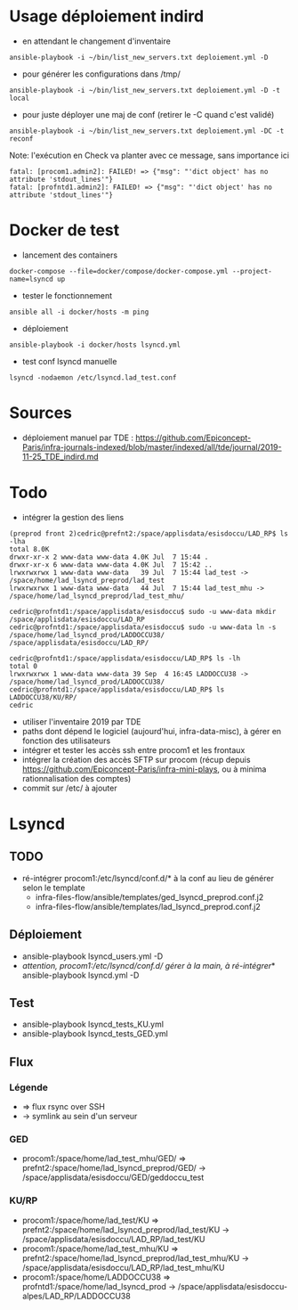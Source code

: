 # Usage déploiement indird

* en attendant le changement d'inventaire
```
ansible-playbook -i ~/bin/list_new_servers.txt deploiement.yml -D
```

* pour générer les configurations dans /tmp/
```
ansible-playbook -i ~/bin/list_new_servers.txt deploiement.yml -D -t local
```

* pour juste déployer une maj de conf (retirer le -C quand c'est validé)
```
ansible-playbook -i ~/bin/list_new_servers.txt deploiement.yml -DC -t reconf
```

Note: l'exécution en Check va planter avec ce message, sans importance ici
```
fatal: [procom1.admin2]: FAILED! => {"msg": "'dict object' has no attribute 'stdout_lines'"}
fatal: [profntd1.admin2]: FAILED! => {"msg": "'dict object' has no attribute 'stdout_lines'"}
```

# Docker de test

* lancement des containers
```
docker-compose --file=docker/compose/docker-compose.yml --project-name=lsyncd up
```

* tester le fonctionnement
```
ansible all -i docker/hosts -m ping
```

* déploiement 
```
ansible-playbook -i docker/hosts lsyncd.yml
```

* test conf lsyncd manuelle
```
lsyncd -nodaemon /etc/lsyncd.lad_test.conf
```

# Sources

* déploiement manuel par TDE : https://github.com/Epiconcept-Paris/infra-journals-indexed/blob/master/indexed/all/tde/journal/2019-11-25_TDE_indird.md

# Todo

* intégrer la gestion des liens
```
(preprod front 2)cedric@prefnt2:/space/applisdata/esisdoccu/LAD_RP$ ls -lha
total 8.0K
drwxr-xr-x 2 www-data www-data 4.0K Jul  7 15:44 .
drwxr-xr-x 6 www-data www-data 4.0K Jul  7 15:42 ..
lrwxrwxrwx 1 www-data www-data   39 Jul  7 15:44 lad_test -> /space/home/lad_lsyncd_preprod/lad_test
lrwxrwxrwx 1 www-data www-data   44 Jul  7 15:44 lad_test_mhu -> /space/home/lad_lsyncd_preprod/lad_test_mhu/

cedric@profntd1:/space/applisdata/esisdoccu$ sudo -u www-data mkdir /space/applisdata/esisdoccu/LAD_RP
cedric@profntd1:/space/applisdata/esisdoccu$ sudo -u www-data ln -s /space/home/lad_lsyncd_prod/LADDOCCU38/ /space/applisdata/esisdoccu/LAD_RP/

cedric@profntd1:/space/applisdata/esisdoccu/LAD_RP$ ls -lh
total 0
lrwxrwxrwx 1 www-data www-data 39 Sep  4 16:45 LADDOCCU38 -> /space/home/lad_lsyncd_prod/LADDOCCU38/
cedric@profntd1:/space/applisdata/esisdoccu/LAD_RP$ ls LADDOCCU38/KU/RP/
cedric
```

* utiliser l'inventaire 2019 par TDE
* paths dont dépend le logiciel (aujourd'hui, infra-data-misc), à gérer en fonction des utilisateurs
* intégrer et tester les accès ssh entre procom1 et les frontaux
* intégrer la création des accès SFTP sur procom (récup depuis https://github.com/Epiconcept-Paris/infra-mini-plays, ou à minima rationnalisation des comptes)
* commit sur /etc/ à ajouter

# Lsyncd

## TODO

* ré-intégrer procom1:/etc/lsyncd/conf.d/* à la conf au lieu de générer selon le template
  * infra-files-flow/ansible/templates/ged_lsyncd_preprod.conf.j2
  * infra-files-flow/ansible/templates/lad_lsyncd_preprod.conf.j2

## Déploiement

* ansible-playbook lsyncd_users.yml -D
* **attention, procom1:/etc/lsyncd/conf.d/* gérer à la main, à ré-intégrer** ansible-playbook lsyncd.yml -D

## Test

* ansible-playbook lsyncd_tests_KU.yml 
* ansible-playbook lsyncd_tests_GED.yml 

## Flux

### Légende

* => flux rsync over SSH
* -> symlink au sein d'un serveur

### GED

* procom1:/space/home/lad_test_mhu/GED/ => prefnt2:/space/home/lad_lsyncd_preprod/GED/ -> /space/applisdata/esisdoccu/GED/geddoccu_test

### KU/RP

* procom1:/space/home/lad_test/KU 		=> prefnt2:/space/home/lad_lsyncd_preprod/lad_test/KU 		-> /space/applisdata/esisdoccu/LAD_RP/lad_test/KU
* procom1:/space/home/lad_test_mhu/KU 	=> prefnt2:/space/home/lad_lsyncd_preprod/lad_test_mhu/KU 	-> /space/applisdata/esisdoccu/LAD_RP/lad_test_mhu/KU
* procom1:/space/home/LADDOCCU38 		=> profntd1:/space/home/lad_lsyncd_prod 					-> /space/applisdata/esisdoccu-alpes/LAD_RP/LADDOCCU38